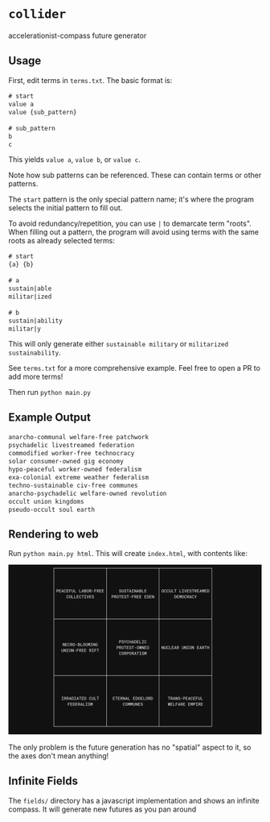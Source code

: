 # `collider`

accelerationist-compass future generator

## Usage

First, edit terms in `terms.txt`. The basic format is:

```
# start
value a
value {sub_pattern}

# sub_pattern
b
c
```

This yields `value a`, `value b`, or `value c`.

Note how sub patterns can be referenced. These can contain terms or other patterns.

The `start` pattern is the only special pattern name; it's where the program selects the initial pattern to fill out.

To avoid redundancy/repetition, you can use `|` to demarcate term "roots". When filling out a pattern, the program will avoid using terms with the same roots as already selected terms:

```
# start
{a} {b}

# a
sustain|able
militar|ized

# b
sustain|ability
militar|y
```

This will only generate either `sustainable military` or `militarized sustainability`.

See `terms.txt` for a more comprehensive example. Feel free to open a PR to add more terms!

Then run `python main.py`

## Example Output

```
anarcho-communal welfare-free patchwork
psychadelic livestreamed federation
commodified worker-free technocracy
solar consumer-owned gig economy
hypo-peaceful worker-owned federalism
exa-colonial extreme weather federalism
techno-sustainable civ-free communes
anarcho-psychadelic welfare-owned revolution
occult union kingdoms
pseudo-occult soul earth
```

## Rendering to web

Run `python main.py html`. This will create `index.html`, with contents like:

![](example.png)

The only problem is the future generation has no "spatial" aspect to it, so the axes don't mean anything!

## Infinite Fields

The `fields/` directory has a javascript implementation and shows an infinite compass. It will generate new futures as you pan around
